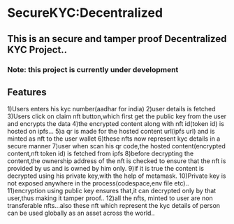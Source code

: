 # SecureKYC:Decentralized 
## This is an secure and tamper proof Decentralized KYC Project..
### Note: this project is currently under development 
## Features
1)Users enters his kyc number(aadhar for india)
2)user details is fetched
3)Users click on claim nft button,which first get the public key from the user and encrypts the data 
4)the encrypted content along with nft id(token id) is hosted on ipfs...
5)a qr is made for the hosted content url(ipfs url) and is minted as nft to the user wallet
6)these nfts now represent kyc details in a secure manner
7)user when scan his qr code,the hosted content(encrypted content,nft token id) is fetched from ipfs
8)before decrypting the content,the ownership address of the nft is checked to ensure that the nft is provided by us and is owned by him only.
9)if it is true the content is decrypted using his private key,with the help of metamask.
10)Private key is not exposed anywhere in the process(codespace,env file etc)..
11)encryption using public key ensures that,it can decrypted only by that user,thus making it tamper proof..
12)all the nfts, minted to user are non transferable nfts...also these nft which represent the kyc details of person can be used globally as an asset across the world..
